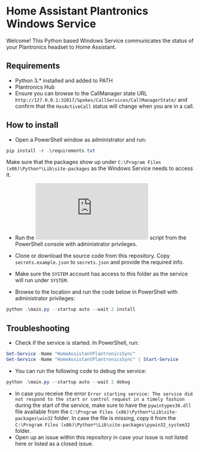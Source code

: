 # Home Assistant Plantronics Windows Service

Welcome! This Python based Windows Service communicates the status of your Plantronics headset to Home Assistant.

## Requirements
- Python 3.* installed and added to PATH
- Plantronics Hub
- Ensure you can browse to the CallManager state URL `http://127.0.0.1:32017/Spokes/CallServices/CallManagerState/` and confirm that the `HasActiveCall` status will change when you are in a call.

## How to install
- Open a PowerShell window as administrator and run:

```` powershell
pip install -r .\requirements.txt
````
Make sure that the packages show up under `C:\Program Files (x86)\Python*\Lib\site-packages` as the Windows Service needs to access it.

- Run the ![postinstall.py](https://github.com/mhammond/pywin32/blob/master/pywin32_postinstall.py) script from the PowerShell console with administrator privileges.

- Clone or download the source code from this repository. Copy `secrets.example.json` to `secrets.json` and provide the required info.

- Make sure the `SYSTEM` account has access to this folder as the service will run under `SYSTEM`.

- Browse to the location and run the code below in PowerShell with administrator privileges:

```` powershell
python .\main.py --startup auto --wait 2 install
````

## Troubleshooting
- Check if the service is started. In PowerShell, run:
```` powershell
Get-Service -Name "HomeAssistantPlantronicsSync"
Get-Service -Name "HomeAssistantPlantronicsSync" | Start-Service
````

- You can run the following code to debug the service:

```` powershell
python .\main.py --startup auto --wait 2 debug
````

- In case you receive the error `Error starting service: The service did not respond to the start or control request in a timely fashion` during the start of the service,
make sure to have the `pywintypes36.dll` file available from the `C:\Program Files (x86)\Python*\Lib\site-packages\win32` folder. In case the file is missing,
copy it from the `C:\Program Files (x86)\Python*\Lib\site-packages\pywin32_system32` folder.
- Open up an issue within this repository in case your issue is not listed here or listed as a closed issue.

